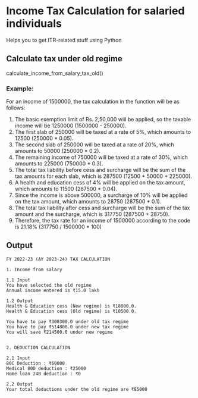 # Income Tax Calculation for salaried individuals

Helps you to get ITR-related stuff using Python

## Calculate tax under old regime 
calculate_income_from_salary_tax_old()
  
### Example:
For an income of 1500000, the tax calculation in the function will be as follows:

1. The basic exemption limit of Rs. 2,50,000 will be applied, so the taxable income will be 1250000 (1500000 - 250000).
2. The first slab of 250000 will be taxed at a rate of 5%, which amounts to 12500 (250000 * 0.05).
3. The second slab of 250000 will be taxed at a rate of 20%, which amounts to 50000 (250000 * 0.2).
4. The remaining income of 750000 will be taxed at a rate of 30%, which amounts to 225000 (750000 * 0.3).
5. The total tax liability before cess and surcharge will be the sum of the tax amounts for each slab, which is 287500 (12500 + 50000 + 225000).
6. A health and education cess of 4% will be applied on the tax amount, which amounts to 11500 (287500 * 0.04).
7. Since the income is above 500000, a surcharge of 10% will be applied on the tax amount, which amounts to 28750 (287500 * 0.1).
8. The total tax liability after cess and surcharge will be the sum of the tax amount and the surcharge, which is 317750 (287500 + 28750).
9. Therefore, the tax rate for an income of 1500000 according to the code is 21.18% (317750 / 1500000 * 100)


## Output
```
FY 2022-23 (AY 2023-24) TAX CALCULATION

1. Income from salary

1.1 Input
You have selected the old regime
Annual income entered is ₹15.0 lakh

1.2 Output
Health & Education cess (New regime) is ₹18000.0.
Health & Education cess (Old regime) is ₹10500.0.

You have to pay ₹300300.0 under old tax regime
You have to pay ₹514800.0 under new tax regime
You will save ₹214500.0 under new regime


2. DEDUCTION CALCULATION

2.1 Input
80C Deduction : ₹60000
Medical 80D deduction : ₹25000
Home loan 24B deduction : ₹0

2.2 Output
Your total deductions under the old regime are ₹85000
```
